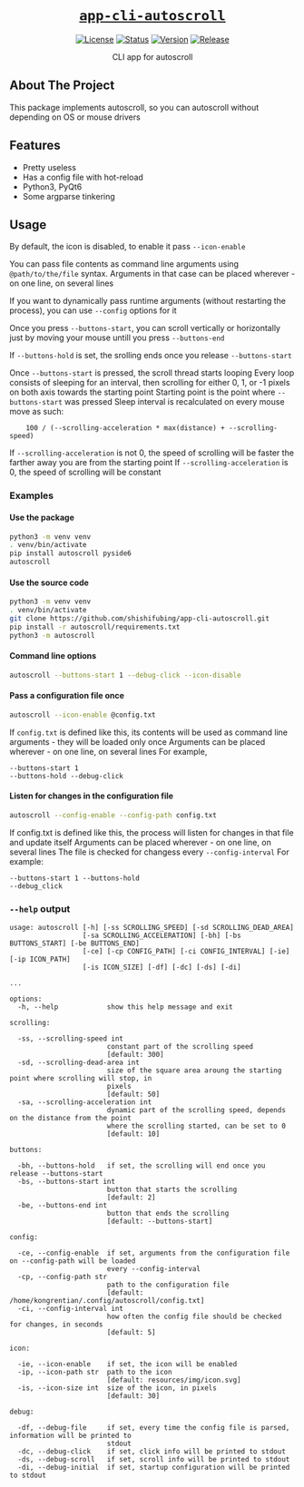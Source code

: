 <div align="center" markdown="1">

# [`app-cli-autoscroll`][url-repo]

[![License][badge-license]][url-license]
[![Status][badge-status-finished]][url-repo]
[![Version][badge-version]][url-version]
[![Release][badge-workflow-release]][url-workflow-release]

CLI app for autoscroll

</div>

## About The Project

This package implements autoscroll, so you can autoscroll without depending on OS or mouse drivers

## Features

- Pretty useless
- Has a config file with hot-reload
- Python3, PyQt6
- Some argparse tinkering

## Usage

By default, the icon is disabled, to enable it pass `--icon-enable`

You can pass file contents as command line arguments using `@path/to/the/file` syntax.
Arguments in that case can be placed wherever - on one line, on several lines

If you want to dynamically pass runtime arguments (without restarting the process), you can use `--config` options for it

Once you press `--buttons-start`, you can scroll vertically or horizontally just by moving your mouse untill you press `--buttons-end`

If `--buttons-hold` is set, the srolling ends once you release `--buttons-start`

Once `--buttons-start` is pressed, the scroll thread starts looping
Every loop consists of sleeping for an interval, then scrolling for either 0, 1, or -1 pixels on both axis towards the starting point
Starting point is the point where `--buttons-start` was pressed
Sleep interval is recalculated on every mouse move as such:

```
    100 / (--scrolling-acceleration * max(distance) + --scrolling-speed)
```

If `--scrolling-acceleration` is not 0, the speed of scrolling will be faster
the farther away you are from the starting point
If `--scrolling-acceleration` is 0, the speed of scrolling will be constant

### Examples

#### Use the package

```bash
python3 -m venv venv
. venv/bin/activate
pip install autoscroll pyside6
autoscroll
```

#### Use the source code

```bash
python3 -m venv venv
. venv/bin/activate
git clone https://github.com/shishifubing/app-cli-autoscroll.git
pip install -r autoscroll/requirements.txt
python3 -m autoscroll
```

#### Command line options

```bash
autoscroll --buttons-start 1 --debug-click --icon-disable
```

#### Pass a configuration file once

```bash
autoscroll --icon-enable @config.txt
```

If `config.txt` is defined like this, its contents will be used as command line arguments - they will be loaded only once
Arguments can be placed wherever - on one line, on several lines
For example,

```
--buttons-start 1
--buttons-hold --debug-click
```

#### Listen for changes in the configuration file

```bash
autoscroll --config-enable --config-path config.txt
```

If config.txt is defined like this, the process will listen for changes in that
file and update itself
Arguments can be placed wherever - on one line, on several lines
The file is checked for changess every `--config-interval`
For example:

```
--buttons-start 1 --buttons-hold
--debug_click
```

### `--help` output

```
usage: autoscroll [-h] [-ss SCROLLING_SPEED] [-sd SCROLLING_DEAD_AREA]
                  [-sa SCROLLING_ACCELERATION] [-bh] [-bs BUTTONS_START] [-be BUTTONS_END]
                  [-ce] [-cp CONFIG_PATH] [-ci CONFIG_INTERVAL] [-ie] [-ip ICON_PATH]
                  [-is ICON_SIZE] [-df] [-dc] [-ds] [-di]

...

options:
  -h, --help            show this help message and exit

scrolling:

  -ss, --scrolling-speed int
                        constant part of the scrolling speed
                        [default: 300]
  -sd, --scrolling-dead-area int
                        size of the square area aroung the starting point where scrolling will stop, in
                        pixels
                        [default: 50]
  -sa, --scrolling-acceleration int
                        dynamic part of the scrolling speed, depends on the distance from the point
                        where the scrolling started, can be set to 0
                        [default: 10]

buttons:

  -bh, --buttons-hold   if set, the scrolling will end once you release --buttons-start
  -bs, --buttons-start int
                        button that starts the scrolling
                        [default: 2]
  -be, --buttons-end int
                        button that ends the scrolling
                        [default: --buttons-start]

config:

  -ce, --config-enable  if set, arguments from the configuration file on --config-path will be loaded
                        every --config-interval
  -cp, --config-path str
                        path to the configuration file
                        [default: /home/kongrentian/.config/autoscroll/config.txt]
  -ci, --config-interval int
                        how often the config file should be checked for changes, in seconds
                        [default: 5]

icon:

  -ie, --icon-enable    if set, the icon will be enabled
  -ip, --icon-path str  path to the icon
                        [default: resources/img/icon.svg]
  -is, --icon-size int  size of the icon, in pixels
                        [default: 30]

debug:

  -df, --debug-file     if set, every time the config file is parsed, information will be printed to
                        stdout
  -dc, --debug-click    if set, click info will be printed to stdout
  -ds, --debug-scroll   if set, scroll info will be printed to stdout
  -di, --debug-initial  if set, startup configuration will be printed to stdout
```

<!-- relative links -->

<!-- project links -->

[url-repo]: https://github.com/shishifubing-com/app-cli-autoscroll
[url-license]: https://github.com/shishifubing/app-cli-autoscroll/blob/main/LICENSE
[url-workflow-release]: https://github.com/shishifubing/app-cli-autoscroll/actions/workflows/release.yml
[url-version]: https://github.com/shishifubing/app-cli-autoscroll/releases/latest


<!-- external links -->

<!-- badge links -->

[badge-status-finished]: https://img.shields.io/badge/status-finished-informational
[badge-license]: https://img.shields.io/github/license/shishifubing/app-cli-autoscroll.svg
[badge-workflow-release]: https://img.shields.io/github/actions/workflow/status/shishifubing/app-cli-autoscroll/release.yml?branch=main&label=release&logo=github
[badge-version]: https://img.shields.io/github/v/release/shishifubing/app-cli-autoscroll?label=version

<!-- other badge links -->

